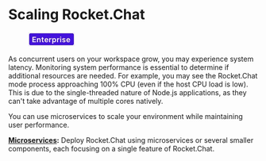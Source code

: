 # Scaling Rocket.Chat

<figure><img src="../../.gitbook/assets/2021-06-10_22-31-38 (3) (3) (3) (3) (3) (3) (3) (3) (3) (2) (3) (1) (1) (1) (1) (2) (1) (1) (17) (1).jpg" alt=""><figcaption></figcaption></figure>

As concurrent users on your workspace grow, you may experience system latency. Monitoring system performance is essential to determine if additional resources are needed. For example, you may see the Rocket.Chat mode process approaching 100% CPU (even if the host CPU load is low). This is due to the single-threaded nature of Node.js applications, as they can't take advantage of multiple cores natively.

You can use microservices to scale your environment while maintaining user performance.

[**Microservices**](microservices-setup.md)**:**  Deploy Rocket.Chat using microservices or several smaller components, each focusing on a single feature of Rocket.Chat.
